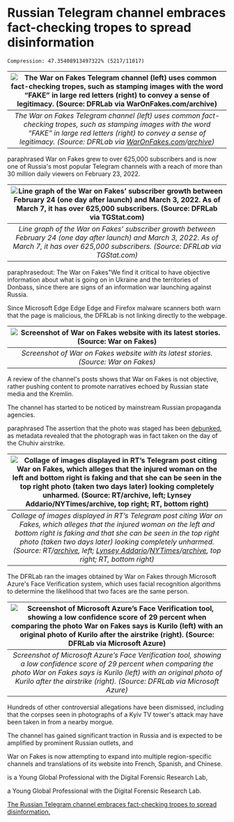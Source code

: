 # Russian Telegram channel embraces fact-checking tropes to spread disinformation

```
Compression: 47.35408913497322% (5217/11017)
```

| ![The War on Fakes Telegram channel (left) uses common fact-checking tropes, such as stamping images with the word “FAKE” in large red letters (right) to convey a sense of legitimacy. (Source: DFRLab via [WarOnFakes.com](https://waronfakes.com/vsu/fake-zelensky-posthumously-awarded-border-guards/)/[archive](https://archive.ph/2c1cN))](https://miro.medium.com/max/1400/1*mGzEoSjSWySANBEovSPs8g.png) |
|:--:|
| *The War on Fakes Telegram channel (left) uses common fact-checking tropes, such as stamping images with the word “FAKE” in large red letters (right) to convey a sense of legitimacy. (Source: DFRLab via [WarOnFakes.com](https://waronfakes.com/vsu/fake-zelensky-posthumously-awarded-border-guards/)/[archive](https://archive.ph/2c1cN))* |



paraphrased War on Fakes grew to over 625,000 subscribers and is now one of Russia's most popular Telegram channels with a reach of more than 30 million daily viewers on February 23, 2022.

| ![Line graph of the War on Fakes’ subscriber growth between February 24 (one day after launch) and March 3, 2022. As of March 7, it has over 625,000 subscribers. (Source: DFRLab via TGStat.com)](https://miro.medium.com/max/1182/1*iKMp-sg8cX-U_210QSYGgg.png) |
|:--:|
| *Line graph of the War on Fakes’ subscriber growth between February 24 (one day after launch) and March 3, 2022. As of March 7, it has over 625,000 subscribers. (Source: DFRLab via TGStat.com)* |

paraphrasedout: The War on Fakes"We find it critical to have objective information about what is going on in Ukraine and the territories of Donbass, since there are signs of an information war launching against Russia.

Since Microsoft Edge Edge Edge and Firefox malware scanners both warn that the page is malicious, the DFRLab is not linking directly to the webpage.

| ![Screenshot of War on Fakes website with its latest stories. (Source: War on Fakes)](https://miro.medium.com/max/1400/1*IcytR6S7GnVOlEbUyYS1BQ.png) |
|:--:|
| *Screenshot of War on Fakes website with its latest stories. (Source: War on Fakes)* |

A review of the channel's posts shows that War on Fakes is not objective, rather pushing content to promote narratives echoed by Russian state media and the Kremlin.

The channel has started to be noticed by mainstream Russian propaganda agencies.

paraphrased The assertion that the photo was staged has been [debunked](https://www.logically.ai/factchecks/library/ca6d93d1), as metadata revealed that the photograph was in fact taken on the day of the Chuhiv airstrike.

| ![Collage of images displayed in RT’s Telegram post citing War on Fakes, which alleges that the injured woman on the left and bottom right is faking and that she can be seen in the top right photo (taken two days later) looking completely unharmed. (Source: RT/[archive](https://archive.ph/dFKdX), left; [Lynsey Addario](https://www.instagram.com/p/Caeb0KoN7Bm/)/[NYTimes](https://www.nytimes.com/article/russia-invades-ukraine-photos.html)/[archive](https://archive.ph/swEkZ), top right; RT, bottom right)](https://miro.medium.com/max/1400/1*VBluwTgbpWxiMP1WzQpDQQ.png) |
|:--:|
| *Collage of images displayed in RT’s Telegram post citing War on Fakes, which alleges that the injured woman on the left and bottom right is faking and that she can be seen in the top right photo (taken two days later) looking completely unharmed. (Source: RT/[archive](https://archive.ph/dFKdX), left; [Lynsey Addario](https://www.instagram.com/p/Caeb0KoN7Bm/)/[NYTimes](https://www.nytimes.com/article/russia-invades-ukraine-photos.html)/[archive](https://archive.ph/swEkZ), top right; RT, bottom right)* |

The DFRLab ran the images obtained by War on Fakes through Microsoft Azure's Face Verification system, which uses facial recognition algorithms to determine the likelihood that two faces are the same person.

| ![Screenshot of Microsoft Azure’s Face Verification tool, showing a low confidence score of 29 percent when comparing the photo War on Fakes says is Kurilo (left) with an original photo of Kurilo after the airstrike (right). (Source: DFRLab via Microsoft Azure)](https://miro.medium.com/max/1400/1*Rnfkw6n7pEIcXpw7k_rGuw.png) |
|:--:|
| *Screenshot of Microsoft Azure’s Face Verification tool, showing a low confidence score of 29 percent when comparing the photo War on Fakes says is Kurilo (left) with an original photo of Kurilo after the airstrike (right). (Source: DFRLab via Microsoft Azure)* |

Hundreds of other controversial allegations have been dismissed, including that the corpses seen in photographs of a Kyiv TV tower's attack may have been taken in from a nearby morgue.

The channel has gained significant traction in Russia and is expected to be amplified by prominent Russian outlets, and

War on Fakes is now attempting to expand into multiple region-specific channels and translations of its website into French, Spanish, and Chinese.



is a Young Global Professional with the Digital Forensic Research Lab, 

 a Young Global Professional with the Digital Forensic Research Lab.

[The Russian Telegram channel embraces fact-checking tropes to spread disinformation.](https://medium.com/dfrlab/russian-telegram-channel-embraces-fact-checking-tropes-to-spread-disinformation-c6a54393c635)
